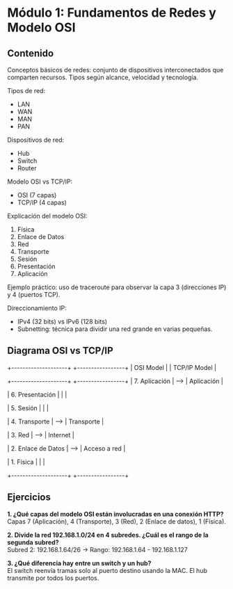 # Módulo 1: Fundamentos de Redes y Modelo OSI

## Contenido

Conceptos básicos de redes: conjunto de dispositivos interconectados que comparten recursos. Tipos según alcance, velocidad y tecnología.

Tipos de red:
- LAN
- WAN
- MAN
- PAN

Dispositivos de red:
- Hub
- Switch
- Router

Modelo OSI vs TCP/IP:
- OSI (7 capas)
- TCP/IP (4 capas)

Explicación del modelo OSI:

1. Física  
2. Enlace de Datos  
3. Red  
4. Transporte  
5. Sesión  
6. Presentación  
7. Aplicación

Ejemplo práctico: uso de traceroute para observar la capa 3 (direcciones IP) y 4 (puertos TCP).

Direccionamiento IP:
- IPv4 (32 bits) vs IPv6 (128 bits)
- Subnetting: técnica para dividir una red grande en varias pequeñas.

## Diagrama OSI vs TCP/IP

+--------------------+ +-----------------+
| OSI Model | | TCP/IP Model |

+--------------------+ +-----------------+
| 7. Aplicación | --> | Aplicación |

| 6. Presentación | | |

| 5. Sesión | | |

| 4. Transporte | --> | Transporte |

| 3. Red | --> | Internet |

| 2. Enlace de Datos | --> | Acceso a red |

| 1. Física | | |

+--------------------+ +-----------------+

## Ejercicios

**1. ¿Qué capas del modelo OSI están involucradas en una conexión HTTP?**  
<solucion>Capas 7 (Aplicación), 4 (Transporte), 3 (Red), 2 (Enlace de datos), 1 (Física).</solucion>

**2. Divide la red 192.168.1.0/24 en 4 subredes. ¿Cuál es el rango de la segunda subred?**  
<solucion>Subred 2: 192.168.1.64/26 → Rango: 192.168.1.64 - 192.168.1.127</solucion>

**3. ¿Qué diferencia hay entre un switch y un hub?**  
<solucion>El switch reenvía tramas solo al puerto destino usando la MAC. El hub transmite por todos los puertos.</solucion>
